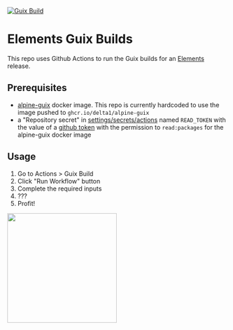 [![Guix Build](https://github.com/delta1/elements-guix-build/actions/workflows/guix.yml/badge.svg)](https://github.com/delta1/elements-guix-build/actions/workflows/guix.yml)

# Elements Guix Builds 

This repo uses Github Actions to run the Guix builds for an [Elements](/ElementsProject/elements) release. 

## Prerequisites 

- [alpine-guix](https://github.com/fanquake/core-review/blob/master/guix/README.md#create-the-alpine-guix-image) docker image. This repo is currently hardcoded to use the image pushed to `ghcr.io/delta1/alpine-guix`
- a "Repository secret" in [settings/secrets/actions](settings/secrets/actions) named `READ_TOKEN` with the value of a [github token](/settings/tokens) with the permission to `read:packages` for the alpine-guix docker image 

## Usage 

1. Go to Actions > Guix Build
2. Click "Run Workflow" button
3. Complete the required inputs
4. ???
5. Profit! 

<img src="https://github.com/delta1/elements-guix-build/assets/351403/26bef92d-3991-4f5c-b5bf-9e47fb7f61d8" style="height:250px">
